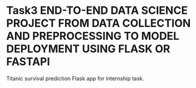 # Task3  END-TO-END DATA SCIENCE PROJECT FROM DATA COLLECTION AND PREPROCESSING TO MODEL DEPLOYMENT USING FLASK OR FASTAPI
Titanic survival prediction Flask app for internship task.
